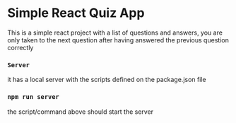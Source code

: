 # Simple React Quiz App

This is a simple react project with a list of questions and answers, you are only taken to the next question after having answered the previous question correctly

### `Server`

it has a local server with the scripts defined on the package.json file

### `npm run server`

the script/command above should start the server
